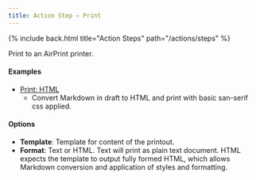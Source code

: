 ```yaml
---
title: Action Step – Print
---
```


{% include back.html title="Action Steps" path="/actions/steps" %}

Print to an AirPrint printer.

#### Examples

- [Print: HTML](http://actions.getdrafts.com/a/1E4)
  - Convert Markdown in draft to HTML and print with basic san-serif css applied.

#### Options

- **Template**: Template for content of the printout.
- **Format**: Text or HTML.  Text will print as plain text document. HTML expects the template to output fully formed HTML, which allows Markdown conversion and application of styles and formatting.
